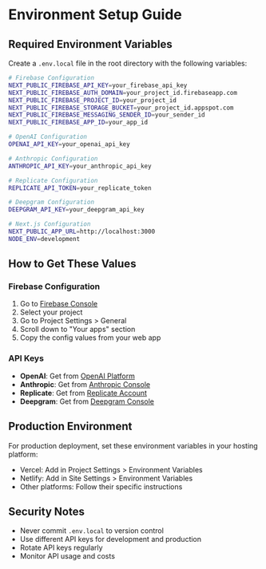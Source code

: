 # Environment Setup Guide

## Required Environment Variables

Create a `.env.local` file in the root directory with the following variables:

```bash
# Firebase Configuration
NEXT_PUBLIC_FIREBASE_API_KEY=your_firebase_api_key
NEXT_PUBLIC_FIREBASE_AUTH_DOMAIN=your_project_id.firebaseapp.com
NEXT_PUBLIC_FIREBASE_PROJECT_ID=your_project_id
NEXT_PUBLIC_FIREBASE_STORAGE_BUCKET=your_project_id.appspot.com
NEXT_PUBLIC_FIREBASE_MESSAGING_SENDER_ID=your_sender_id
NEXT_PUBLIC_FIREBASE_APP_ID=your_app_id

# OpenAI Configuration
OPENAI_API_KEY=your_openai_api_key

# Anthropic Configuration
ANTHROPIC_API_KEY=your_anthropic_api_key

# Replicate Configuration
REPLICATE_API_TOKEN=your_replicate_token

# Deepgram Configuration
DEEPGRAM_API_KEY=your_deepgram_api_key

# Next.js Configuration
NEXT_PUBLIC_APP_URL=http://localhost:3000
NODE_ENV=development
```

## How to Get These Values

### Firebase Configuration

1. Go to [Firebase Console](https://console.firebase.google.com/)
2. Select your project
3. Go to Project Settings > General
4. Scroll down to "Your apps" section
5. Copy the config values from your web app

### API Keys

- **OpenAI**: Get from [OpenAI Platform](https://platform.openai.com/api-keys)
- **Anthropic**: Get from [Anthropic Console](https://console.anthropic.com/)
- **Replicate**: Get from [Replicate Account](https://replicate.com/account/api-tokens)
- **Deepgram**: Get from [Deepgram Console](https://console.deepgram.com/)

## Production Environment

For production deployment, set these environment variables in your hosting platform:

- Vercel: Add in Project Settings > Environment Variables
- Netlify: Add in Site Settings > Environment Variables
- Other platforms: Follow their specific instructions

## Security Notes

- Never commit `.env.local` to version control
- Use different API keys for development and production
- Rotate API keys regularly
- Monitor API usage and costs
